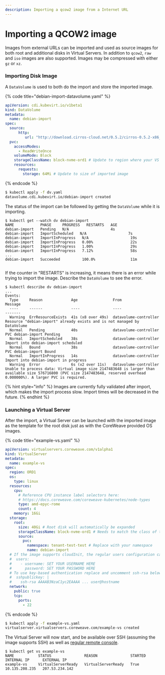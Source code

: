 ```yaml
---
description: Importing a qcow2 image from a Internet URL
---
```


# Importing a QCOW2 image

Images from external URLs can be imported and used as source images for both root and additional disks in Virtual Servers. In addition to `qcow2`, `raw` and `iso` images are also supported. Images may be compressed with either `gz` or `xz`.

### Importing Disk Image

A `DataVolume` is used to both do the import and store the imported image.

{% code title="debian-import-datavolume.yaml" %}
```yaml
apiVersion: cdi.kubevirt.io/v1beta1
kind: DataVolume
metadata:
  name: debian-import
spec:
  source:
      http:
         url: "http://download.cirros-cloud.net/0.5.2/cirros-0.5.2-x86_64-disk.img"
  pvc:
    accessModes:
      - ReadWriteOnce
    volumeMode: Block
    storageClassName: block-nvme-ord1 # Update to region where your VS will run
    resources:
      requests:
        storage: 64Mi # Update to size of imported image
```
{% endcode %}

```bash
$ kubectl apply -f dv.yaml                  
datavolume.cdi.kubevirt.io/debian-import created
```

The status of the import can be followed by getting the `DataVolume` while it is importing.

```
$ kubectl get --watch dv debian-import
NAME            PHASE     PROGRESS   RESTARTS   AGE
debian-import   Pending   N/A                   4s
debian-import   ImportScheduled   N/A                   7s
debian-import   ImportInProgress   N/A                   19s
debian-import   ImportInProgress   0.00%                 22s
debian-import   ImportInProgress   1.00%                 29s
debian-import   ImportInProgress   7.12%                 58s
...
debian-import   Succeeded          100.0%                11m


```

If the counter in "RESTARTS" is increasing, it means there is an error while trying to import the image. Describe the `DataVolume` to see the error.

```
$ kubectl describe dv debian-import
...
Events:
  Type     Reason             Age                From                   Message
  ----     ------             ----               ----                   -------
  Warning  ErrResourceExists  41s (x8 over 49s)  datavolume-controller  Resource "debian-import" already exists and is not managed by DataVolume
  Normal   Pending            40s                datavolume-controller  PVC debian-import Pending
  Normal   ImportScheduled    38s                datavolume-controller  Import into debian-import scheduled
  Normal   Bound              38s                datavolume-controller  PVC debian-import Bound
  Normal   ImportInProgress   14s                datavolume-controller  Import into debian-import in progress
  Warning  Error              6s (x2 over 11s)   datavolume-controller  Unable to process data: Virtual image size 2147483648 is larger than available size 576716800 (PVC size 2147483648, reserved overhead 0.000000%). A larger PVC is required.
```

{% hint style="info" %}
Images are currently fully validated after import, which makes the import process slow. Import times will be decreased in the future.
{% endhint %}

### Launching a Virtual Server

After the import, a Virtual Server can be launched with the imported image as the template for the root disk just as with the CoreWeave provided OS images.

{% code title="example-vs.yaml" %}
```yaml
apiVersion: virtualservers.coreweave.com/v1alpha1
kind: VirtualServer
metadata:
  name: example-vs
spec:
  region: ORD1
  os:
    type: linux
  resources:
    cpu:
      # Reference CPU instance label selectors here:
      # https://docs.coreweave.com/coreweave-kubernetes/node-types
      type: amd-epyc-rome
      count: 4
    memory: 16Gi
  storage:
    root:
      size: 40Gi # Root disk will automatically be expanded
      storageClassName: block-nvme-ord1 # Needs to match the class of the imported volume
      source:
        pvc:
          namespace: tenant-test-test # Replace with your namespace
          name: debian-import
  # If the image supports cloudInit, the regular users configuration can be used
  #  users:
  #    - username: SET YOUR USERNAME HERE
  #      password: SET YOUR PASSWORD HERE  
  # To use key-based authentication replace and uncomment ssh-rsa below with your public ssh key
  #  sshpublickey: |
  #    ssh-rsa AAAAB3NzaC1yc2EAAAA ... user@hostname
  network:
    public: true
    tcp:
      ports:
        - 22
```
{% endcode %}

```bash
$ kubectl apply -f example-vs.yaml                  
virtualserver.virtualservers.coreweave.com/example-vs created
```

The Virtual Server will now start, and be available over SSH (assuming the image supports SSH) as well as [regular remote console](../remote-access-and-control.md).

```
$ kubectl get vs example-vs
NAME           STATUS               REASON               STARTED   INTERNAL IP      EXTERNAL IP
example-vs     VirtualServerReady   VirtualServerReady   True      10.135.208.235   207.53.234.142
```
